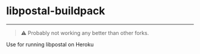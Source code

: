 # libpostal-buildpack
------

>  ⚠️ Probably not working any better than other forks.

Use for running libpostal on Heroku

